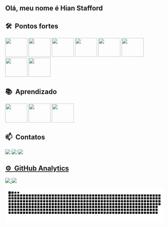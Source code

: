 <h2> Olá, meu nome é Hian Stafford</h2>

## 🛠 &nbsp;Pontos fortes                                                                                                                                      
<img alling="center" height="60" width="70" src="https://cdn.jsdelivr.net/gh/devicons/devicon/icons/vscode/vscode-original-wordmark.svg" />                               <img alling="center" height="60" width="70" src="https://cdn.jsdelivr.net/gh/devicons/devicon/icons/python/python-original-wordmark.svg" />                       <img alling="center" height="60" width="70" src="https://cdn.jsdelivr.net/gh/devicons/devicon/icons/jupyter/jupyter-original-wordmark.svg" />                                           <img alling="center" height="60" width="70" src="https://cdn.jsdelivr.net/gh/devicons/devicon/icons/pandas/pandas-original-wordmark.svg"/>                              <img alling="center" height="60" width="70" src="https://cdn.jsdelivr.net/gh/devicons/devicon/icons/numpy/numpy-original-wordmark.svg" />                                                                                                 <img alling="center" height="60" width="70" src="https://seeklogo.com/images/M/matplotlib-logo-7676870AC0-seeklogo.com.png" />                                                                                                            <img alling="center" height="60" width="70" src="https://cdn.jsdelivr.net/gh/devicons/devicon/icons/github/github-original-wordmark.svg" />        <img alling="center" height="60" width="70" src= "https://raw.githubusercontent.com/scikit-learn/scikit-learn/main/doc/logos/scikit-learn-logo.png" />
        
          
## 📚 &nbsp;Aprendizado
<img alling="center" height="60" width="70" src= "https://raw.githubusercontent.com/scikit-learn/scikit-learn/main/doc/logos/scikit-learn-logo.png" />                  <img alling="center" height="60" width="70" src="https://cdn.jsdelivr.net/gh/devicons/devicon/icons/kaggle/kaggle-original-wordmark.svg" />                               <img alling="center" height="60" width="70" src="https://cdn.jsdelivr.net/gh/devicons/devicon/icons/git/git-original-wordmark.svg" />          

          
## 📫 &nbsp;Contatos
<a href="https://www.linkedin.com/in/hian-stafford-565465179/" target="_blank"><img src="https://img.shields.io/badge/-LinkedIn-%230077B5?style=for-the-badge&logo=linkedin&logoColor=white" target="_blank"></a>
<a href ="hian.correa@gmail.com"><img src="https://img.shields.io/badge/Gmail-D14836?style=for-the-badge&logo=gmail&logoColor=white" target="_blank"></a>
<a href="https://www.instagram.com/hian_stafford/" target="_blank"><img src="https://img.shields.io/badge/-Instagram-%23E4405F?style=for-the-badge&logo=instagram&logoColor=white" target="_blank">


## ⚙️ &nbsp;GitHub Analytics

<p align="left">
<img height="180em" src="https://github-readme-stats.vercel.app/api?username=hian-stafford&show_icons=true&theme=dracula&include_all_commits=true&count_private=true"/>
<img height="180em" src="https://github-readme-stats.vercel.app/api/top-langs/?username=hian-stafford&layout=compact&langs_count=7&theme=dracula"/>
</p>


   ![Snake animation](https://github.com/Hian-Stafford/Hian-Stafford/blob/output/github-contribution-grid-snake.svg)
<br><br>
